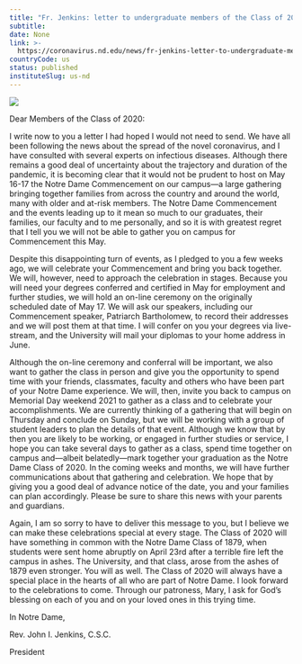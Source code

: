 ```yaml
---
title: "Fr. Jenkins: letter to undergraduate members of the Class of 2020"
subtitle: 
date: None
link: >-
  https://coronavirus.nd.edu/news/fr-jenkins-letter-to-undergraduate-members-of-the-class-of-2020/
countryCode: us
status: published
instituteSlug: us-nd
---
```

![](https://coronavirus.nd.edu/stylesheets/themes/ndt/v3/images/ph-dome-1200x800.jpg)

Dear Members of the Class of 2020:

I write now to you a letter I had hoped I would not need to send. We have all been following the news about the spread of the novel coronavirus, and I have consulted with several experts on infectious diseases. Although there remains a good deal of uncertainty about the trajectory and duration of the pandemic, it is becoming clear that it would not be prudent to host on May 16-17 the Notre Dame Commencement on our campus—a large gathering bringing together families from across the country and around the world, many with older and at-risk members. The Notre Dame Commencement and the events leading up to it mean so much to our graduates, their families, our faculty and to me personally, and so it is with greatest regret that I tell you we will not be able to gather you on campus for Commencement this May.

Despite this disappointing turn of events, as I pledged to you a few weeks ago, we will celebrate your Commencement and bring you back together. We will, however, need to approach the celebration in stages. Because you will need your degrees conferred and certified in May for employment and further studies, we will hold an on-line ceremony on the originally scheduled date of May 17. We will ask our speakers, including our Commencement speaker, Patriarch Bartholomew, to record their addresses and we will post them at that time. I will confer on you your degrees via live-stream, and the University will mail your diplomas to your home address in June.

Although the on-line ceremony and conferral will be important, we also want to gather the class in person and give you the opportunity to spend time with your friends, classmates, faculty and others who have been part of your Notre Dame experience. We will, then, invite you back to campus on Memorial Day weekend 2021 to gather as a class and to celebrate your accomplishments. We are currently thinking of a gathering that will begin on Thursday and conclude on Sunday, but we will be working with a group of student leaders to plan the details of that event. Although we know that by then you are likely to be working, or engaged in further studies or service, I hope you can take several days to gather as a class, spend time together on campus and—albeit belatedly—mark together your graduation as the Notre Dame Class of 2020. In the coming weeks and months, we will have further communications about that gathering and celebration. We hope that by giving you a good deal of advance notice of the date, you and your families can plan accordingly. Please be sure to share this news with your parents and guardians.

Again, I am so sorry to have to deliver this message to you, but I believe we can make these celebrations special at every stage. The Class of 2020 will have something in common with the Notre Dame Class of 1879, when students were sent home abruptly on April 23rd after a terrible fire left the campus in ashes. The University, and that class, arose from the ashes of 1879 even stronger. You will as well. The Class of 2020 will always have a special place in the hearts of all who are part of Notre Dame. I look forward to the celebrations to come. Through our patroness, Mary, I ask for God’s blessing on each of you and on your loved ones in this trying time.

In Notre Dame,

Rev. John I. Jenkins, C.S.C.

President